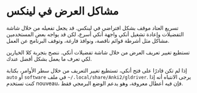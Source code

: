# مشاكل العرض في لينكس

تسريع العتاد موقف بشكل افتراضي في لينكس. قد يجعل تفعيله من خلال شاشة التفضيلات
وإعادة تشغيل أنكي واجهة أنكي أسرع، لكن قد يواجه بعض المستخدمين مشاكل مثل أشرطة
قوائم ناقصة، ونوافذ فارغة، وتوقف البرنامج عن العمل.

تستطيع تغيير تعريف العرض من خلال شاشة تفضيلات أنكي. ننصح بتجربة كلا الخيارين
لكي تعرف ما يعمل بشكل أفضل عندك.

إذا لم تكن قادرًا على فتح أنكي، تستطيع تغيير التعريف من خلال سطر الأوامر، بكتابة
`auto` أو `software` في ملف `~/.local/share/Anki2/gldriver`.
يرجى الانتباه أنه إذا كنت تستخدم nouveau، فإن فيه أعطال معروفة، وهو يدعم الوضع البرمجي فقط.
